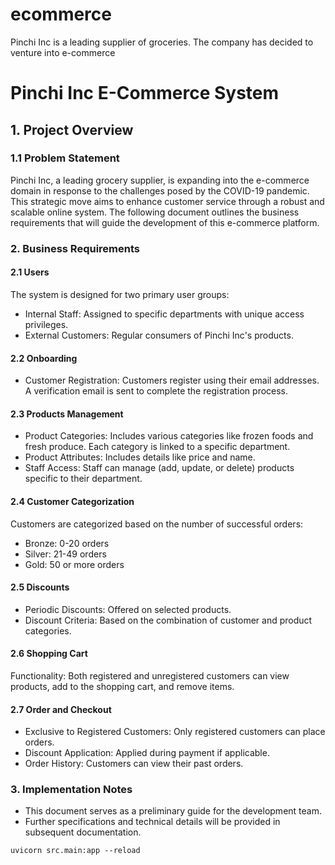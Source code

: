 # ecommerce
Pinchi Inc is a leading supplier of groceries. The company has decided to venture into e-commerce
 
# Pinchi Inc E-Commerce System

## 1. Project Overview
### 1.1 Problem Statement

Pinchi Inc, a leading grocery supplier, is expanding into the e-commerce domain in response to the challenges posed by the COVID-19 pandemic. This strategic move aims to enhance customer service through a robust and scalable online system. The following document outlines the business requirements that will guide the development of this e-commerce platform.

### 2. Business Requirements
#### 2.1 Users
The system is designed for two primary user groups:

- Internal Staff: Assigned to specific departments with unique access privileges.
- External Customers: Regular consumers of Pinchi Inc's products.

#### 2.2 Onboarding
- Customer Registration: Customers register using their email addresses. A verification email is sent to complete the registration process.

#### 2.3 Products Management
- Product Categories: Includes various categories like frozen foods and fresh produce. Each category is linked to a specific department.
- Product Attributes: Includes details like price and name.
- Staff Access: Staff can manage (add, update, or delete) products specific to their department.

####  2.4 Customer Categorization
Customers are categorized based on the number of successful orders:

- Bronze: 0-20 orders
- Silver: 21-49 orders
- Gold: 50 or more orders

#### 2.5 Discounts

- Periodic Discounts: Offered on selected products.
- Discount Criteria: Based on the combination of customer and product categories.

#### 2.6 Shopping Cart

Functionality: Both registered and unregistered customers can view products, add to the shopping cart, and remove items.
#### 2.7 Order and Checkout
- Exclusive to Registered Customers: Only registered customers can place orders.
- Discount Application: Applied during payment if applicable.
- Order History: Customers can view their past orders.

### 3. Implementation Notes
- This document serves as a preliminary guide for the development team.
- Further specifications and technical details will be provided in subsequent documentation.

`uvicorn src.main:app --reload`